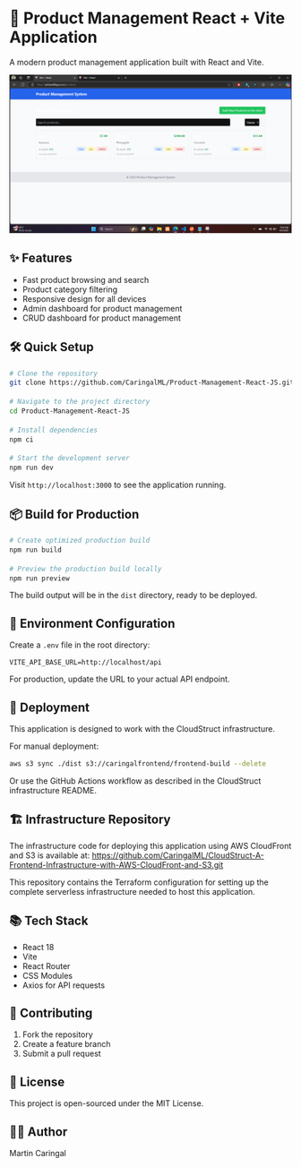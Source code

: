 # 🚀 Product Management React + Vite Application

A modern product management application built with React and Vite.

![Product Management App](2025.png)

## ✨ Features

- Fast product browsing and search
- Product category filtering
- Responsive design for all devices
- Admin dashboard for product management
- CRUD dashboard for product management

## 🛠️ Quick Setup

```bash
# Clone the repository
git clone https://github.com/CaringalML/Product-Management-React-JS.git

# Navigate to the project directory
cd Product-Management-React-JS

# Install dependencies
npm ci

# Start the development server
npm run dev
```

Visit `http://localhost:3000` to see the application running.

## 📦 Build for Production

```bash
# Create optimized production build
npm run build

# Preview the production build locally
npm run preview
```

The build output will be in the `dist` directory, ready to be deployed.

## 🔧 Environment Configuration

Create a `.env` file in the root directory:

```
VITE_API_BASE_URL=http://localhost/api
```

For production, update the URL to your actual API endpoint.

## 🚢 Deployment

This application is designed to work with the CloudStruct infrastructure.

For manual deployment:
```bash
aws s3 sync ./dist s3://caringalfrontend/frontend-build --delete
```

Or use the GitHub Actions workflow as described in the CloudStruct infrastructure README.

## 🏗️ Infrastructure Repository

The infrastructure code for deploying this application using AWS CloudFront and S3 is available at:
https://github.com/CaringalML/CloudStruct-A-Frontend-Infrastructure-with-AWS-CloudFront-and-S3.git

This repository contains the Terraform configuration for setting up the complete serverless infrastructure needed to host this application.

## 📚 Tech Stack

- React 18
- Vite
- React Router
- CSS Modules
- Axios for API requests

## 🤝 Contributing

1. Fork the repository
2. Create a feature branch
3. Submit a pull request

## 📄 License

This project is open-sourced under the MIT License.

## 👨‍💻 Author

Martin Caringal